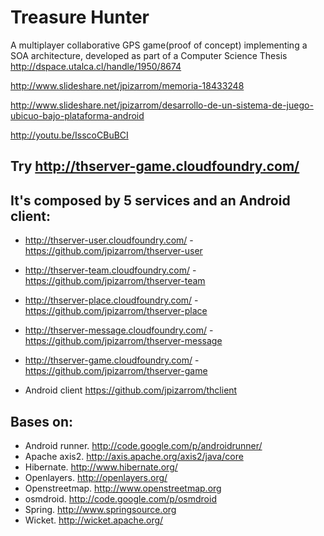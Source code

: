 # Treasure Hunter

A multiplayer collaborative GPS game(proof of concept) implementing a SOA architecture, developed as part of a Computer Science Thesis http://dspace.utalca.cl/handle/1950/8674

http://www.slideshare.net/jpizarrom/memoria-18433248

http://www.slideshare.net/jpizarrom/desarrollo-de-un-sistema-de-juego-ubicuo-bajo-plataforma-android

http://youtu.be/IsscoCBuBCI

## Try http://thserver-game.cloudfoundry.com/

## It's composed by 5 services and an Android client:
* http://thserver-user.cloudfoundry.com/	-	https://github.com/jpizarrom/thserver-user
* http://thserver-team.cloudfoundry.com/	-	https://github.com/jpizarrom/thserver-team
* http://thserver-place.cloudfoundry.com/	-	https://github.com/jpizarrom/thserver-place
* http://thserver-message.cloudfoundry.com/	-	https://github.com/jpizarrom/thserver-message
* http://thserver-game.cloudfoundry.com/	-	https://github.com/jpizarrom/thserver-game

* Android client https://github.com/jpizarrom/thclient


## Bases on:
* Android runner. http://code.google.com/p/androidrunner/
* Apache axis2. http://axis.apache.org/axis2/java/core
* Hibernate. http://www.hibernate.org/
* Openlayers. http://openlayers.org/
* Openstreetmap. http://www.openstreetmap.org
* osmdroid. http://code.google.com/p/osmdroid
* Spring. http://www.springsource.org
* Wicket. http://wicket.apache.org/

